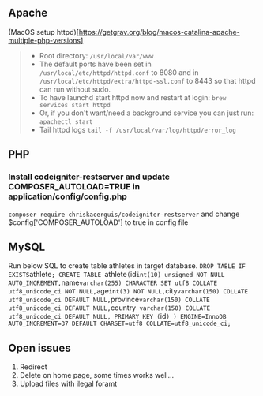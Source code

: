 ## Apache
(MacOS setup httpd)[https://getgrav.org/blog/macos-catalina-apache-multiple-php-versions]

> * Root directory: `/usr/local/var/www`
> * The default ports have been set in `/usr/local/etc/httpd/httpd.conf` to 8080 and in
`/usr/local/etc/httpd/extra/httpd-ssl.conf` to 8443 so that httpd can run without sudo.
> * To have launchd start httpd now and restart at login:
  `brew services start httpd`
> * Or, if you don't want/need a background service you can just run:
  `apachectl start`
> * Tail httpd logs `tail -f /usr/local/var/log/httpd/error_log`

## PHP
### Install codeigniter-restserver and update COMPOSER_AUTOLOAD=TRUE in application/config/config.php
`composer require chriskacerguis/codeigniter-restserver`
and change $config['COMPOSER_AUTOLOAD'] to true in config file

## MySQL
Run below SQL to create table athletes in target database.
`
DROP TABLE IF EXISTS `athlete`;
CREATE TABLE `athlete` (
  `id` int(10) unsigned NOT NULL AUTO_INCREMENT,
  `name` varchar(255) CHARACTER SET utf8 COLLATE utf8_unicode_ci NOT NULL,
  `age` int(3) NOT NULL,
  `city` varchar(150) COLLATE utf8_unicode_ci DEFAULT NULL,
  `province` varchar(150) COLLATE utf8_unicode_ci DEFAULT NULL,
  `country` varchar(150) COLLATE utf8_unicode_ci DEFAULT NULL,
  PRIMARY KEY (`id`)
) ENGINE=InnoDB AUTO_INCREMENT=37 DEFAULT CHARSET=utf8 COLLATE=utf8_unicode_ci;
`

## Open issues
1. Redirect
2. Delete on home page, some times works well...
3. Upload files with ilegal foramt